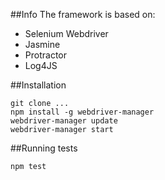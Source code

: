 
##Info
The framework is based on: 
- Selenium Webdriver  
- Jasmine
- Protractor
- Log4JS

##Installation
```
git clone ...
npm install -g webdriver-manager
webdriver-manager update
webdriver-manager start
```
##Running tests
```
npm test
```
